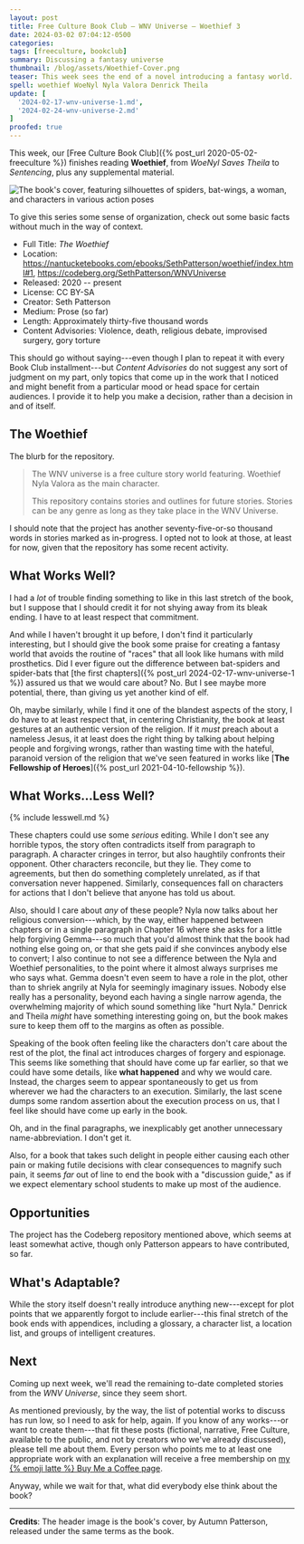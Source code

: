 ```yaml
---
layout: post
title: Free Culture Book Club — WNV Universe — Woethief 3
date: 2024-03-02 07:04:12-0500
categories:
tags: [freeculture, bookclub]
summary: Discussing a fantasy universe
thumbnail: /blog/assets/Woethief-Cover.png
teaser: This week sees the end of a novel introducing a fantasy world.
spell: woethief WoeNyl Nyla Valora Denrick Theila
update: [
  '2024-02-17-wnv-universe-1.md',
  '2024-02-24-wnv-universe-2.md'
]
proofed: true
---
```


This week, our [Free Culture Book Club]({% post_url 2020-05-02-freeculture %}) finishes reading **Woethief**, from *WoeNyl Saves Theila* to *Sentencing*, plus any supplemental material.

![The book's cover, featuring silhouettes of spiders, bat-wings, a woman, and characters in various action poses](/blog/assets/Woethief-Cover.png "Will this cover prove itself as recounting the plot faster than the book itself?  Time will tell...")

To give this series some sense of organization, check out some basic facts without much in the way of context.

 * Full Title:  *The Woethief*
 * Location:  <https://nantucketebooks.com/ebooks/SethPatterson/woethief/index.html#1>, <https://codeberg.org/SethPatterson/WNVUniverse>
 * Released:  2020 -- present
 * License:  CC BY-SA
 * Creator:  Seth Patterson
 * Medium:  Prose (so far)
 * Length:  Approximately thirty-five thousand words
 * Content Advisories:  Violence, death, religious debate, improvised surgery, gory torture

This should go without saying---even though I plan to repeat it with every Book Club installment---but *Content Advisories* do not suggest any sort of judgment on my part, only topics that come up in the work that I noticed and might benefit from a particular mood or head space for certain audiences.  I provide it to help you make a decision, rather than a decision in and of itself.

## The Woethief

The blurb for the repository.

 > The WNV universe is a free culture story world featuring. Woethief Nyla Valora as the main character.
 >
 > This repository contains stories and outlines for future stories. Stories can be any genre as long as they take place in the WNV Universe.

I should note that the project has another seventy-five-or-so thousand words in stories marked as in-progress.  I opted not to look at those, at least for now, given that the repository has some recent activity.

## What Works Well?

I had a *lot* of trouble finding something to like in this last stretch of the book, but I suppose that I should credit it for not shying away from its bleak ending.  I have to at least respect that commitment.

And while I haven't brought it up before, I don't find it particularly interesting, but I should give the book some praise for creating a fantasy world that avoids the routine of "races" that all look like humans with mild prosthetics.  Did I ever figure out the difference between bat-spiders and spider-bats that [the first chapters]({% post_url 2024-02-17-wnv-universe-1 %}) assured us that we would care about?  No.  But I see maybe more potential, there, than giving us yet another kind of elf.

Oh, maybe similarly, while I find it one of the blandest aspects of the story, I do have to at least respect that, in centering Christianity, the book at least gestures at an authentic version of the religion.  If it *must* preach about a nameless Jesus, it at least does the right thing by talking about helping people and forgiving wrongs, rather than wasting time with the hateful, paranoid version of the religion that we've seen featured in works like [**The Fellowship of Heroes**]({% post_url 2021-04-10-fellowship %}).

## What Works...Less Well?

{% include lesswell.md %}

These chapters could use some *serious* editing.  While I don't see any horrible typos, the story often contradicts itself from paragraph to paragraph.  A character cringes in terror, but also haughtily confronts their opponent.  Other characters reconcile, but they lie.  They come to agreements, but then do something completely unrelated, as if that conversation never happened.  Similarly, consequences fall on characters for actions that I don't believe that anyone has told us about.

Also, should I care about *any* of these people?  Nyla now talks about her religious conversion---which, by the way, either happened between chapters or in a single paragraph in Chapter 16 where she asks for a little help forgiving Gemma---so much that you'd almost think that the book had nothing else going on, or that she gets paid if she convinces anybody else to convert; I also continue to not see a difference between the Nyla and Woethief personalities, to the point where it almost always surprises me who says what.  Gemma doesn't even seem to have a role in the plot, other than to shriek angrily at Nyla for seemingly imaginary issues.  Nobody else really has a personality, beyond each having a single narrow agenda, the overwhelming majority of which sound something like "hurt Nyla."  Denrick and Theila *might* have something interesting going on, but the book makes sure to keep them off to the margins as often as possible.

Speaking of the book often feeling like the characters don't care about the rest of the plot, the final act introduces charges of forgery and espionage.  This seems like something that should have come up far earlier, so that we could have some details, like **what happened** and why we would care.  Instead, the charges seem to appear spontaneously to get us from wherever we had the characters to an execution.  Similarly, the last scene dumps some random assertion about the execution process on us, that I feel like should have come up early in the book.

Oh, and in the final paragraphs, we inexplicably get another unnecessary name-abbreviation.  I don't get it.

Also, for a book that takes such delight in people either causing each other pain or making futile decisions with clear consequences to magnify such pain, it seems *far* out of line to end the book with a "discussion guide," as if we expect elementary school students to make up most of the audience.

## Opportunities

The project has the Codeberg repository mentioned above, which seems at least somewhat active, though only Patterson appears to have contributed, so far.

## What's Adaptable?

While the story itself doesn't really introduce anything new---except for plot points that we apparently forgot to include earlier---this final stretch of the book ends with appendices, including a glossary, a character list, a location list, and groups of intelligent creatures.

## Next

Coming up next week, we'll read the remaining to-date completed stories from the *WNV Universe*, since they seem short.

As mentioned previously, by the way, the list of potential works to discuss has run low, so I need to ask for help, again.  If you know of any works---or want to create them---that fit these posts (fictional, narrative, Free Culture, available to the public, and not by creators who we've already discussed), please tell me about them.  Every person who points me to at least one appropriate work with an explanation will receive a free membership on [my {% emoji latte %} Buy Me a Coffee page](https://buymeacoffee.com/jcolag).

Anyway, while we wait for that, what did everybody else think about the book?

* * *

**Credits**:  The header image is the book's cover, by Autumn Patterson, released under the same terms as the book.
